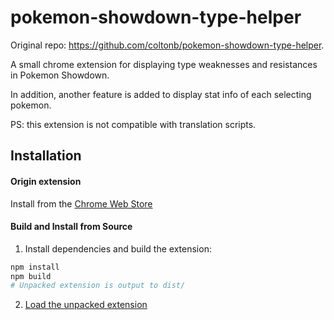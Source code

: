 # pokemon-showdown-type-helper
Original repo: https://github.com/coltonb/pokemon-showdown-type-helper.

A small chrome extension for displaying type weaknesses and resistances in Pokemon Showdown. 

In addition, another feature is added to display stat info of each selecting pokemon.

PS: this extension is not compatible with translation scripts.

## Installation

#### Origin extension
Install from the [Chrome Web Store](https://chrome.google.com/webstore/detail/pokemon-showdown-type-hel/ajhdnfehenofjfbajfdhjoankdheielc)

#### Build and Install from Source

1. Install dependencies and build the extension:

```bash
npm install
npm build
# Unpacked extension is output to dist/
```

2. [Load the unpacked extension](https://developer.chrome.com/docs/extensions/mv3/getstarted/#unpacked)
